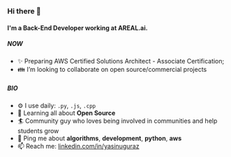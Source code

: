 ### Hi there 👋

#### I'm a Back-End Developer working at AREAL.ai.

##### NOW

- ✨ Preparing AWS Certified Solutions Architect - Associate Certification;
- 👪 I’m looking to collaborate on open source/commercial projects

##### BIO

- ⚙️ I use daily: `.py`, `.js`, `.cpp`
- 🌱 Learning all about **Open Source**
- 🏄‍ Community guy who loves being involved in communities and help students grow
- 💬 Ping me about **algorithms**, **development**, **python**, **aws**
- 📫 Reach me: [linkedin.com/in/yasinuguraz](https://www.linkedin.com/in/yasinuguraz)
